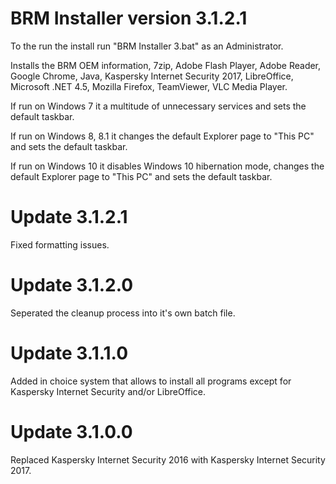 # BRM Installer version 3.1.2.1

To the run the install run "BRM Installer 3.bat" as an Administrator.

Installs the BRM OEM information, 7zip, Adobe Flash Player, Adobe Reader, Google Chrome, Java, Kaspersky Internet Security 2017, LibreOffice, Microsoft .NET 4.5, Mozilla Firefox, TeamViewer, VLC Media Player.

If run on Windows 7 it a multitude of unnecessary services and sets the default taskbar.

If run on Windows 8, 8.1 it changes the default Explorer page to "This PC" and sets the default taskbar.

If run on Windows 10 it disables Windows 10 hibernation mode, changes the default Explorer page to "This PC" and sets the default taskbar.

# Update 3.1.2.1

Fixed formatting issues.

# Update 3.1.2.0

Seperated the cleanup process into it's own batch file.

# Update 3.1.1.0

Added in choice system that allows to install all programs except for Kaspersky Internet Security and/or LibreOffice.

# Update 3.1.0.0

Replaced Kaspersky Internet Security 2016 with Kaspersky Internet Security 2017.

